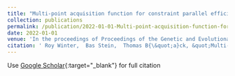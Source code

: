 ```yaml
---
title: "Multi-point acquisition function for constraint parallel efficient multi-objective optimization"
collection: publications
permalink: /publication/2022-01-01-Multi-point-acquisition-function-for-constraint-parallel-efficient-multi-objective-optimization
date: 2022-01-01
venue: 'In the proceedings of Proceedings of the Genetic and Evolutionary Computation Conference'
citation: ' Roy Winter,  Bas Stein,  Thomas B{\&quot;a}ck, &quot;Multi-point acquisition function for constraint parallel efficient multi-objective optimization.&quot; In the proceedings of Proceedings of the Genetic and Evolutionary Computation Conference, 2022.'
---
```

Use [Google Scholar](https://scholar.google.com/scholar?q=Multi+point+acquisition+function+for+constraint+parallel+efficient+multi+objective+optimization){:target="_blank"} for full citation